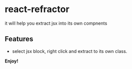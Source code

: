 # react-refractor

it will help you extract jsx into its own compnents

## Features

- select jsx block, right click and extract to its own class.


**Enjoy!**